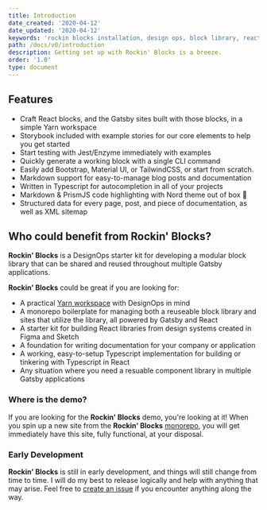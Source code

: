 ```yaml
---
title: Introduction
date_created: '2020-04-12'
date_updated: '2020-04-12'
keywords: 'rockin blocks installation, design ops, block library, react, gatsby'
path: /docs/v0/introduction
description: Getting set up with Rockin' Blocks is a breeze.
order: '1.0'
type: document
---
```

## Features

* Craft React blocks, and the Gatsby sites built with those blocks, in a simple Yarn workspace
* Storybook included with example stories for our core elements to help you get started
* Start testing with Jest/Enzyme immediately with examples
* Quickly generate a working block with a single CLI command
* Easily add Bootstrap, Material UI, or TailwindCSS, or start from scratch.
* Markdown support for easy-to-manage blog posts and documentation
* Written in Typescript for autocompletion in all of your projects
* Markdown & PrismJS code highlighting with Nord theme out of box 🥶
* Structured data for every page, post, and piece of documentation, as well as XML sitemap

## Who could benefit from Rockin' Blocks?

**Rockin' Blocks** is a DesignOps starter kit for developing a modular block library that can be shared and reused throughout multiple Gatsby applications.

**Rockin' Blocks** could be great if you are looking for:

* A practical [Yarn workspace](https://classic.yarnpkg.com/en/docs/workspaces/) with DesignOps in mind
* A monorepo boilerplate for managing both a reuseable block library and sites that utilize the library, all powered by Gatsby and React
* A starter kit for building React libraries from design systems created in Figma and Sketch
* A foundation for writing documentation for your company or application
* A working, easy-to-setup Typescript implementation for building or tinkering with Typescript in React
* Any situation where you need a resuable component library in multiple Gatsby applications

### Where is the demo?

If you are looking for the **Rockin' Blocks** demo, you're looking at it! When you spin up a new site from the **Rockin' Blocks** [monorepo](http://github.com/rockinblocks/rockindocs), you will get immediately have this site, fully functional, at your disposal.

### Early Development

**Rockin' Blocks** is still in early development, and things will still change from time to time. I will do my best to release logically and help with anything that may arise. Feel free to [create an issue](https://github.com/rockinblocks/rockinblocks/issues/new) if you encounter anything along the way.